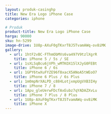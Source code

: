 ```yaml
---
layout: produk-casinghp
title: New Era Logo iPhone Case
categories: iphone

# Produk
product-title: New Era Logo iPhone Case
harga: 90000
sku: hn-5299
image-drive: 1U8p-AXuF0gTKxrT8J5TvamAWq-ov8iMK
gallery:
  - url: 1htF2vBC-FThmObMVs6va497V9tzlXgrR
    title: iPhone 5 / 5s / SE
  - url: 1sXLSqBcu6jVPh_wMTKOX15lXJyG0FEBt
    title: iPhone 6 / 6s
  - url: 1GPY6twXuFYZE96f8xacX5ANoA5tWEoO7
    title: iPhone 6 Plus / 6s Plus
  - url: 1m0mpNrXALPD_c884LotjxmpUgVXB3IHy
    title: iPhone 7 / 8
  - url: 1Apu_gleUerwFDcfAxEubz7qYADAZXvLu
    title: iPhone 7 Plus / 8 Plus
  - url: 1U8p-AXuF0gTKxrT8J5TvamAWq-ov8iMK
    title: iPhone X
---
```

